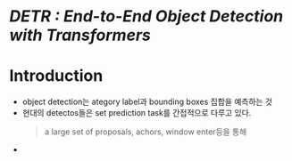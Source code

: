 # _DETR : End-to-End Object Detection with Transformers_

# Introduction

* object detection는 ategory label과 bounding boxes 집합을 예측하는 것
* 현대의 detectos들은 set prediction task를 간접적으로 다루고 있다.
  > a large set of proposals, achors, window enter등을 통해
* 
